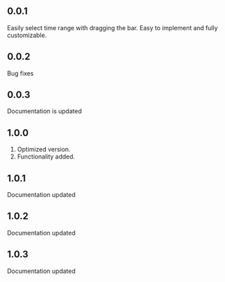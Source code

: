 ## 0.0.1

Easily select time range with dragging the bar. Easy to implement and fully customizable.


## 0.0.2

Bug fixes


## 0.0.3
Documentation is updated

## 1.0.0
1. Optimized version.
2. Functionality added.

## 1.0.1
Documentation updated

## 1.0.2
Documentation updated

## 1.0.3
Documentation updated